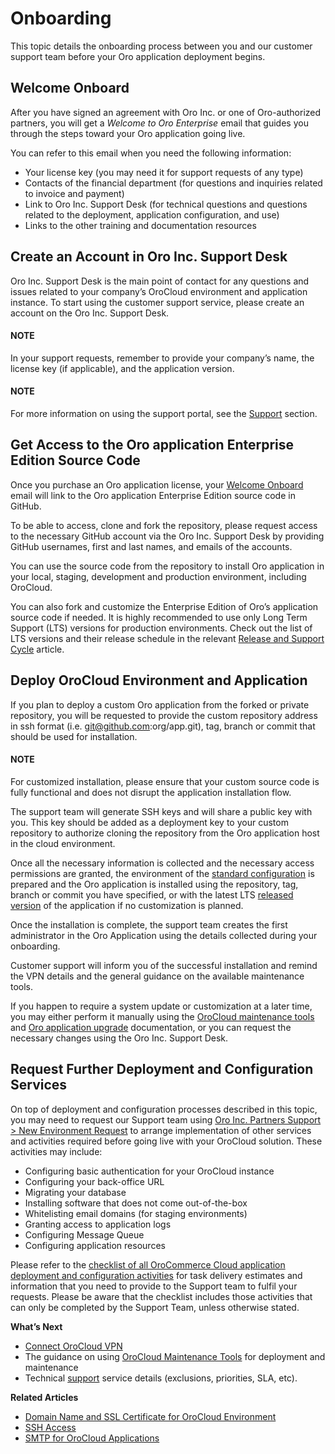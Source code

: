 <!-- meta: description = Instructions on the OroCloud onboarding process before the Oro application deployment -->

<a id="cloud-onboarding"></a>

# Onboarding

This topic details the onboarding process between you and our customer support team before your Oro application deployment begins.

## Welcome Onboard

After you have signed an agreement with Oro Inc. or one of Oro-authorized partners, you will get a *Welcome to Oro Enterprise* email that guides you through the steps toward your Oro application going live.

You can refer to this email when you need the following information:

* Your license key (you may need it for support requests of any type)
* Contacts of the financial department (for questions and inquiries related to invoice and payment)
* Link to Oro Inc. Support Desk (for technical questions and questions related to the deployment, application configuration, and use)
* Links to the other training and documentation resources

## Create an Account in Oro Inc. Support Desk

Oro Inc. Support Desk is the main point of contact for any questions and issues related to your company’s OroCloud environment and application instance. To start using the customer support service, please create an account on the Oro Inc. Support Desk.

#### NOTE
In your support requests, remember to provide your company’s name, the license key (if applicable), and the application version.

#### NOTE
For more information on using the support portal, see the [Support](../support.md#cloud-support) section.

## Get Access to the Oro application Enterprise Edition Source Code

Once you purchase an Oro application license, your [Welcome Onboard]() email will link to the Oro application Enterprise Edition source code in GitHub.

To be able to access, clone and fork the repository, please request access to the necessary GitHub account via the Oro Inc. Support Desk by providing GitHub usernames, first and last names, and emails of the accounts.

<!-- sample -->

You can use the source code from the repository to install Oro application in your local, staging, development and production environment, including OroCloud.

You can also fork and customize the Enterprise Edition of Oro’s application source code if needed. It is highly recommended to use only Long Term Support (LTS) versions for production environments. Check out the list of LTS versions and their release schedule in the relevant [Release and Support Cycle](../../community/release-process.md#doc-community-release) article.

## Deploy OroCloud Environment and Application

If you plan to deploy a custom Oro application from the forked or private repository, you will be requested to provide the custom repository address in ssh format (i.e. [git@github.com](mailto:git@github.com):org/app.git), tag, branch or commit that should be used for installation.

#### NOTE
For customized installation, please ensure that your custom source code is fully functional and does not disrupt the application installation flow.

The support team will generate SSH keys and will share a public key with you. This key should be added as a deployment key to your custom repository to authorize cloning the repository from the Oro application host in the cloud environment.

Once all the necessary information is collected and the necessary access permissions are granted, the environment of the [standard configuration](../architecture/index.md#cloud-architecture) is prepared and the Oro application is installed using the repository, tag, branch or commit you have specified, or with the latest LTS [released version](../../community/release-process.md#doc-community-release) of the application if no customization is planned.

Once the installation is complete, the support team creates the first administrator in the Oro Application using the details collected during your onboarding.

Customer support will inform you of the successful installation and remind the VPN details and the general guidance on the available maintenance tools.

If you happen to require a system update or customization at a later time, you may either perform it manually using the [OroCloud maintenance tools](../maintenance/index.md#cloud-maintenance) and [Oro application upgrade](../../backend/setup/upgrade-to-new-version.md#upgrade) documentation, or you can request the necessary changes using the Oro Inc. Support Desk.

## Request Further Deployment and Configuration Services

On top of deployment and configuration processes described in this topic, you may need to request our Support team using <a href="https://magecore.atlassian.net/servicedesk/customer/portal/3/group/7/create/251" target="_blank">Oro Inc. Partners Support > New Environment Request</a> to arrange implementation of other services and activities required before going live with your OroCloud solution. These activities may include:

* Configuring basic authentication for your OroCloud instance
* Configuring your back-office URL
* Migrating your database
* Installing software that does not come out-of-the-box
* Whitelisting email domains (for staging environments)
* Granting access to application logs
* Configuring Message Queue
* Configuring application resources

Please refer to the [checklist of all OroCommerce Cloud application deployment and configuration activities](../support.md#support-requests-further-app-deployment) for task delivery estimates and information that you need to provide to the Support team to fulfil your requests. Please be aware that the checklist includes those activities that can only be completed by the Support Team, unless otherwise stated.

**What’s Next**

* [Connect OroCloud VPN](../connect-vpn.md#cloud-connect-vpn)
* The guidance on using [OroCloud Maintenance Tools](../maintenance/index.md#cloud-maintenance) for deployment and maintenance
* Technical [support](../support.md#cloud-support) service details (exclusions, priorities, SLA, etc).

**Related Articles**

* [Domain Name and SSL Certificate for OroCloud Environment](domain-name-ssl.md#ssl-certificate)
* [SSH Access](ssh-access.md#public-identity-management-ssh)
* [SMTP for OroCloud Applications](smtp.md#orocloud-smtp)
